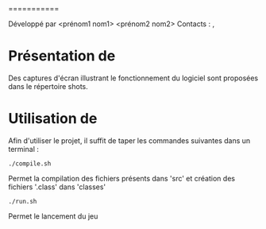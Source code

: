 <Mettre ici le nom de votre jeu>
===========

Développé par <prénom1 nom1> <prénom2 nom2>
Contacts : <mail1> , <mail2>

# Présentation de <le nom de votre jeu>

<Description de votre jeu>
Des captures d'écran illustrant le fonctionnement du logiciel sont proposées dans le répertoire shots.


# Utilisation de <le nom de votre jeu>

Afin d'utiliser le projet, il suffit de taper les commandes suivantes dans un terminal :

```
./compile.sh
```
Permet la compilation des fichiers présents dans 'src' et création des fichiers '.class' dans 'classes'

```
./run.sh
```
Permet le lancement du jeu
